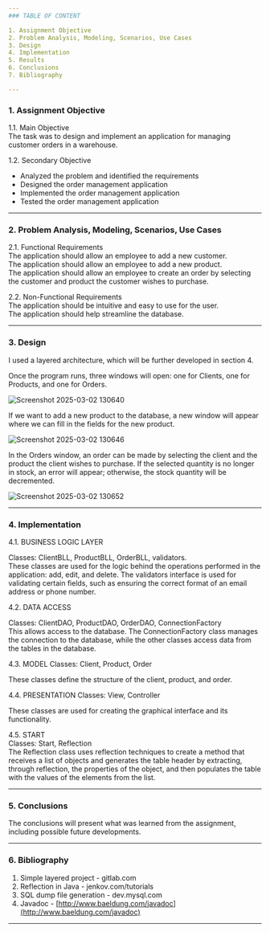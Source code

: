 ```yaml
---
### TABLE OF CONTENT

1. Assignment Objective   
2. Problem Analysis, Modeling, Scenarios, Use Cases 
3. Design  
4. Implementation   
5. Results  
6. Conclusions 
7. Bibliography  

---
```


### 1. Assignment Objective

1.1. Main Objective  
The task was to design and implement an application for managing customer orders in a warehouse.

1.2. Secondary Objective
- Analyzed the problem and identified the requirements
- Designed the order management application
- Implemented the order management application
- Tested the order management application

---

### 2. Problem Analysis, Modeling, Scenarios, Use Cases

2.1. Functional Requirements  
The application should allow an employee to add a new customer.  
The application should allow an employee to add a new product.  
The application should allow an employee to create an order by selecting the customer and product the customer wishes to purchase.

2.2. Non-Functional Requirements  
The application should be intuitive and easy to use for the user.  
The application should help streamline the database.

---

### 3. Design

I used a layered architecture, which will be further developed in section 4.

Once the program runs, three windows will open: one for Clients, one for Products, and one for Orders.

![Screenshot 2025-03-02 130640](https://github.com/user-attachments/assets/3aceb134-a1b1-4543-b1cd-a397d9813874)


If we want to add a new product to the database, a new window will appear where we can fill in the fields for the new product.

![Screenshot 2025-03-02 130646](https://github.com/user-attachments/assets/140a34ea-eeb6-4a4c-81fc-015ae2579b78)


In the Orders window, an order can be made by selecting the client and the product the client wishes to purchase. If the selected quantity is no longer in stock, an error will appear; otherwise, the stock quantity will be decremented.

![Screenshot 2025-03-02 130652](https://github.com/user-attachments/assets/29b06a31-c5d2-4dec-8f41-700486dff4cc)

---

### 4. Implementation

4.1. BUSINESS LOGIC LAYER

Classes: ClientBLL, ProductBLL, OrderBLL, validators.  
These classes are used for the logic behind the operations performed in the application: add, edit, and delete. The validators interface is used for validating certain fields, such as ensuring the correct format of an email address or phone number.

4.2. DATA ACCESS

Classes: ClientDAO, ProductDAO, OrderDAO, ConnectionFactory  
This allows access to the database. The ConnectionFactory class manages the connection to the database, while the other classes access data from the tables in the database.

4.3. MODEL Classes: Client, Product, Order

These classes define the structure of the client, product, and order.

4.4. PRESENTATION Classes: View, Controller

These classes are used for creating the graphical interface and its functionality.

4.5. START  
Classes: Start, Reflection  
The Reflection class uses reflection techniques to create a method that receives a list of objects and generates the table header by extracting, through reflection, the properties of the object, and then populates the table with the values of the elements from the list.

---

### 5. Conclusions

The conclusions will present what was learned from the assignment, including possible future developments.

---

### 6. Bibliography

1. Simple layered project - gitlab.com  
2. Reflection in Java - jenkov.com/tutorials  
3. SQL dump file generation - dev.mysql.com  
4. Javadoc - [http://www.baeldung.com/javadoc](http://www.baeldung.com/javadoc)

---

